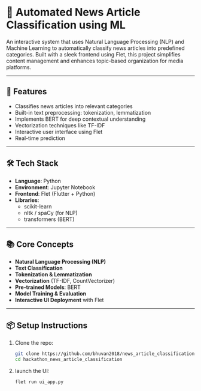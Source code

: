# 📰 Automated News Article Classification using ML

An interactive system that uses Natural Language Processing (NLP) and Machine Learning to automatically classify news articles into predefined categories. Built with a sleek frontend using Flet, this project simplifies content management and enhances topic-based organization for media platforms.

---

## 🚀 Features

- Classifies news articles into relevant categories
- Built-in text preprocessing: tokenization, lemmatization
- Implements BERT for deep contextual understanding
- Vectorization techniques like TF-IDF
- Interactive user interface using Flet
- Real-time prediction

---

## 🛠️ Tech Stack

- **Language**: Python  
- **Environment**: Jupyter Notebook  
- **Frontend**: Flet (Flutter + Python)
- **Libraries**:  
  - scikit-learn   
  - nltk / spaCy (for NLP)  
  - transformers (BERT)  

---

## 📚 Core Concepts

- **Natural Language Processing (NLP)**  
- **Text Classification**  
- **Tokenization & Lemmatization**  
- **Vectorization** (TF-IDF, CountVectorizer)  
- **Pre-trained Models**: BERT  
- **Model Training & Evaluation**  
- **Interactive UI Deployment** with Flet  

---

## 📦 Setup Instructions

1. Clone the repo:
   ```bash
   git clone https://github.com/bhuvan2018/news_article_classification.git
   cd hackathon_news_article_classification
2. launch the UI:
   ```bash
   flet run ui_app.py
